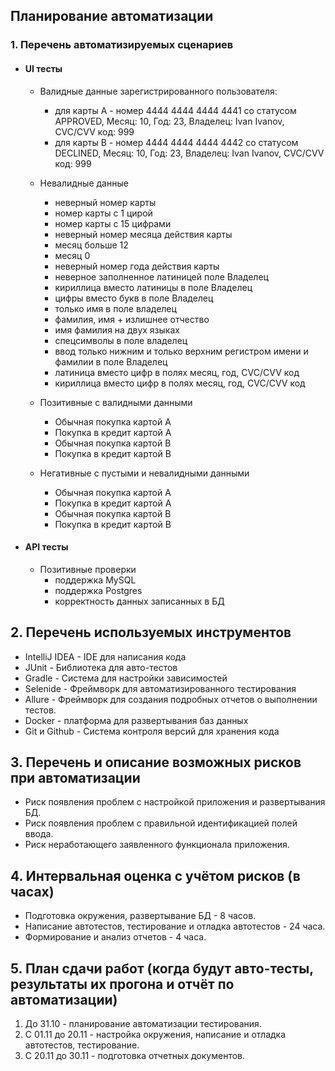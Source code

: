 ## Планирование автоматизации

### 1. Перечень автоматизируемых сценариев

- #### UI тесты

    - Валидные данные зарегистрированного пользователя:
        - для карты А - номер 4444 4444 4444 4441 со статусом APPROVED, Месяц: 10, Год: 23, Владелец: Ivan Ivanov, CVC/CVV код: 999
        - для карты В - номер 4444 4444 4444 4442 со статусом DECLINED, Месяц: 10, Год: 23, Владелец: Ivan Ivanov, CVC/CVV код: 999

    - Невалидные данные
        - неверный номер карты
        - номер карты с 1 цирой
        - номер карты с 15 цифрами
        - неверный номер месяца действия карты
        - месяц больше 12
        - месяц 0
        - неверный номер года действия карты
        - неверное заполненное латиницей поле Владелец
        - кириллица вместо латиницы в поле Владелец
        - цифры вместо букв в поле Владелец
        - только имя в поле владелец
        - фамилия, имя + излишнее отчество
        - имя фамилия на двух языках
        - спецсимволы в поле владелец
        - ввод только нижним и только верхним регистром имени и фамилии в поле Владелец
        - латиница вместо цифр в полях месяц, год, CVC/CVV код
        - кириллица вместо цифр в полях месяц, год, CVC/CVV код

    - Позитивные с валидными данными
        - Обычная покупка картой А
        - Покупка в кредит картой А
        - Обычная покупка картой B
        - Покупка в кредит картой B

    - Негативные с пустыми и невалидными данными
        - Обычная покупка картой А
        - Покупка в кредит картой А
        - Обычная покупка картой B
        - Покупка в кредит картой B

- #### API тесты

    - Позитивные проверки
        - поддержка MySQL
        - поддержка Postgres
        - корректность данных записанных в БД

## 2. Перечень используемых инструментов
* IntelliJ IDEA - IDE для написания кода
* JUnit - Библиотека для авто-тестов
* Gradle - Система для настройки зависимостей
* Selenide - Фреймворк для автоматизированного тестирования
* Allure - Фреймворк для создания подробных отчетов о выполнении тестов.
* Docker - платформа для развертывания баз данных
* Git и Github - Система контроля версий для хранения кода

## 3. Перечень и описание возможных рисков при автоматизации

* Риск появления проблем с настройкой приложения и развертывания БД.
* Риск появления проблем с правильной идентификацией полей ввода.
* Риск неработающего заявленного функционала приложения.

## 4. Интервальная оценка с учётом рисков (в часах)
* Подготовка окружения, развертывание БД - 8 часов.
* Написание автотестов, тестирование и отладка автотестов -  24 часа.
* Формирование и анализ отчетов - 4 часа.

## 5. План сдачи работ (когда будут авто-тесты, результаты их прогона и отчёт по автоматизации)
1. До 31.10 - планирование автоматизации тестирования.
1. С 01.11 до 20.11 - настройка окружения, написание и отладка автотестов, тестирование.
1. C 20.11 до 30.11 - подготовка отчетных документов.
